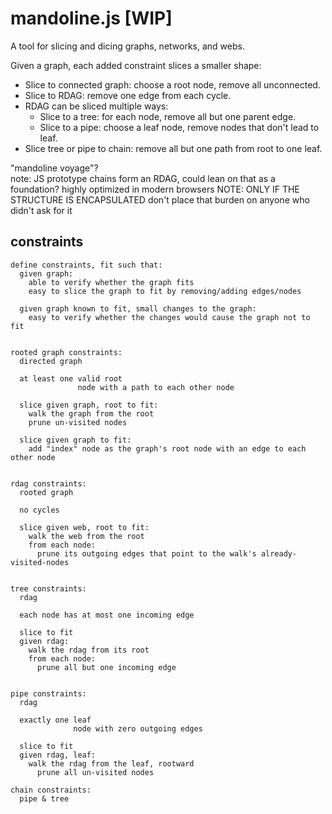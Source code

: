 # mandoline.js [WIP]

A tool for slicing and dicing graphs, networks, and webs.

Given a graph, each added constraint slices a smaller shape:
  - Slice to connected graph: choose a root node, remove all unconnected.
  - Slice to RDAG: remove one edge from each cycle.
  - RDAG can be sliced multiple ways:
    - Slice to a tree: for each node, remove all but one parent edge.
    - Slice to a pipe: choose a leaf node, remove nodes that don't lead to leaf.
  - Slice tree or pipe to chain: remove all but one path from root to one leaf.

<aside>"mandoline voyage"?</aside>

<aside>
  note: JS prototype chains form an RDAG, could lean on that as a foundation?
        highly optimized in modern browsers
  NOTE: ONLY IF THE STRUCTURE IS ENCAPSULATED
        don't place that burden on anyone who didn't ask for it
</aside>


## constraints

```
define constraints, fit such that:
  given graph:
    able to verify whether the graph fits
    easy to slice the graph to fit by removing/adding edges/nodes

  given graph known to fit, small changes to the graph:
    easy to verify whether the changes would cause the graph not to fit


rooted graph constraints:
  directed graph

  at least one valid root
               node with a path to each other node

  slice given graph, root to fit:
    walk the graph from the root
    prune un-visited nodes

  slice given graph to fit:
    add "index" node as the graph's root node with an edge to each other node


rdag constraints:
  rooted graph

  no cycles

  slice given web, root to fit:
    walk the web from the root
    from each node:
      prune its outgoing edges that point to the walk's already-visited-nodes


tree constraints:
  rdag

  each node has at most one incoming edge

  slice to fit
  given rdag:
    walk the rdag from its root
    from each node:
      prune all but one incoming edge


pipe constraints:
  rdag

  exactly one leaf
              node with zero outgoing edges

  slice to fit
  given rdag, leaf:
    walk the rdag from the leaf, rootward
      prune all un-visited nodes

chain constraints:
  pipe & tree
```
